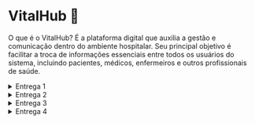 
# VitalHub 🏥
O que é o VitalHub? É a plataforma digital que auxilia a gestão e comunicação dentro do ambiente hospitalar. Seu principal objetivo é facilitar a troca de informações essenciais entre todos os usuários do sistema, incluindo pacientes, médicos, enfermeiros e outros profissionais de saúde.

<details>
<summary>Entrega 1</summary>
<br>

**Historias**
<br>
Foram definidas oito histórias de usuário para aprimorar a compreensão do futuro produto e garantir que ele atenda às devidas expectativas. Cada história foi detalhada com três cenários distintos, validados por meio da metodologia BDD, utilizando a estrutura Dado - Quando - Então. Esses cenários ajudam a explorar diferentes situações, desde fluxos ideais até possíveis falhas, garantindo uma cobertura abrangente dos requisitos.

As histórias e seus respectivos cenários podem ser acessados e revisados no seguinte documento: [Histórias de Usuário](https://docs.google.com/document/d/1xbqlwoUSrIXnL55CU6QYgMa45vtAQsGyyCIAc9FuHFs/edit?usp=sharing).

**Backlog**
![VitalHub_Backlog](https://github.com/user-attachments/assets/844ab3ec-d620-4a0d-b742-ff48af6f743d)

**Painel**
![VitalHub_Painel](https://github.com/user-attachments/assets/4b99fdf6-fe06-4c2f-9b78-f92be4b820ca)

**Sketches do Protótipo Lo-Fi**
<br>
Disponível através do [Figma](https://www.figma.com/design/ygGW6Qv3CceK2DXEr2MQZ7/Untitled?node-id=0-1&p=f).
<br>

**ScreenCast**
<br>
Disponível no [YouTube](https://youtu.be/6gyYWU2fwVU)
</details>

<details>
<summary>Entrega 2</summary>
<br>

**Programação em par**
<br>
[Relatório da programação em par](https://docs.google.com/document/d/16q4cl490-iFpH92nKSfsmy6rHDmawF0KhlcuTn_wYzs/edit?usp=sharing)

Plataforma de comunicação:
<br>![Discord](https://img.shields.io/badge/Discord-7289DA?style=for-the-badge&logo=discord&logoColor=white)

**2º Sprint Jira**

**BackLog**

[![VitalHub Board](a1089f05-a514-434d-bc24-601212accf4d.jpg)](a1089f05-a514-434d-bc24-601212accf4d.jpg)

**Painel**

[![VitalHub BackLog](99f22fd9-2cac-489b-bd34-25f4970d987d.jpg)](99f22fd9-2cac-489b-bd34-25f4970d987d.jpg)

**Screencast**

[Link Screen Cast Entrega 2](https://youtu.be/8dxMvll2nRw)

[Link do deployment](https://vitalhub.azurewebsites.net/)

</details>
<details>
<summary>Entrega 3</summary>

**Programação em par atualizada**
[Relatório PP](https://docs.google.com/document/d/16q4cl490-iFpH92nKSfsmy6rHDmawF0KhlcuTn_wYzs/edit?usp=sharing)

**Link Lo-Fi atualizado**
[Protótipo LoFi Figma](https://www.figma.com/design/ygGW6Qv3CceK2DXEr2MQZ7/Untitled?node-id=0-1)

**Screencast Figma**
[Screencast](https://youtu.be/JMZyG5xlCZs?si=rkRnmbLdA_4Bx40O)

**Backlog**
![VitalHub_Backlog](https://i.imgur.com/BwNFefd.png)

**Painel**
![VitalHub_Painel](https://i.imgur.com/Zh0veza.png)

**Bug Tracker**
![Bug Tracker](https://i.imgur.com/NwtGd71.jpeg)

**Screen cast novas historias no deployment**
[Screencast](https://youtu.be/pRSiV_3qMgU?si=TM1OoHKg_VLxU0Wz)

**Screencast Testes Automatizados**
[Screencast_1](https://youtu.be/MMiPoCpb6pc)

</details>
<details>
<summary>Entrega 4</summary>

**Programação em par atualizada**
[Relatório PP](https://docs.google.com/document/d/16q4cl490-iFpH92nKSfsmy6rHDmawF0KhlcuTn_wYzs/edit?usp=sharing)

**Link Lo-Fi atualizado**
[Protótipo LoFi Figma](https://www.figma.com/design/ygGW6Qv3CceK2DXEr2MQZ7/Untitled?node-id=0-1)

**Screencast Figma**
[Screencast](https://youtu.be/eHUqnvpb4C8)

**Nova sprint no jira**
![VitalHub_jira]()

**Bug Tracker**
![Bug Tracker]()

**Deployment Atualizado**
[Screencast]()

**Screen cast novas historias no deployment**
[Screencast]()

**Screencast Testes Automatizados Atualizados**
[Screencast_testes]()

**CI/CD com build e deployment atualizado**
[CI/CD]()
[Screencast_CI/CD] ()

**CONTRIBUTING.md**
![link]()
